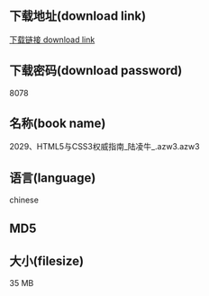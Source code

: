 ## 下载地址(download link)
[下载链接 download link](https://voluble-croquembouche-d321dc.netlify.app/?s=2029%E3%80%81HTML5%E4%B8%8ECSS3%E6%9D%83%E5%A8%81%E6%8C%87%E5%8D%97_%E9%99%86%E5%87%8C%E7%89%9B_.azw3)

## 下载密码(download password)
8078

## 名称(book name)
2029、HTML5与CSS3权威指南_陆凌牛_.azw3.azw3

## 语言(language)
chinese

## MD5


## 大小(filesize)
35 MB
